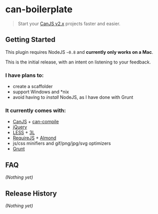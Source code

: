 # can-boilerplate

> Start your [CanJS v2.x](https://github.com/bitovi/canjs/) projects faster and easier.

## Getting Started

This plugin requires NodeJS `~0.8` and __currently only works on a Mac__.

This is the initial release, with an intent on listening to your feedback.

### I have plans to:
* create a scaffolder
* support Windows and \*nix
* avoid having to _install_ NodeJS, as I have done with Grunt

### It currently comes with:
* [CanJS](http://canjs.com/) + [can-compile](https://github.com/daffl/can-compile)
* [jQuery](http://jquery.com/)
* [LESS](http://lesscss.org/) + [3L](http://mateuszkocz.github.io/3l/)
* [RequireJS](http://requirejs.org/) + [Almond](https://github.com/jrburke/almond)
* js/css minifiers and gif/png/jpg/svg optimizers
* [Grunt](http://gruntjs.com/)

## FAQ
_(Nothing yet)_

## Release History
_(Nothing yet)_